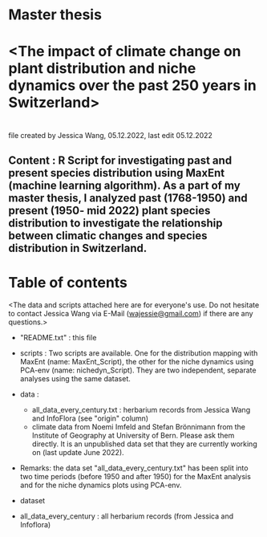 # Master thesis
# <The impact of climate change on plant distribution and niche dynamics over the past 250 years in Switzerland>
#

file created by Jessica Wang, 05.12.2022, last edit 05.12.2022
## Content : R Script for investigating past and present species distribution using MaxEnt (machine learning algorithm). As a part of my master thesis, I analyzed past (1768-1950) and present (1950- mid 2022) plant species distribution to investigate the relationship between climatic changes and species distribution in Switzerland. ##


# Table of contents

<The data and scripts attached here are for everyone's use. Do not hesitate to contact Jessica Wang via E-Mail (wajessie@gmail.com) if there are any questions.>

- "README.txt"          : this file
- scripts : Two scripts are available. One for the distribution mapping with MaxEnt (name: MaxEnt_Script), the other for the niche dynamics using PCA-env (name: nichedyn_Script).  They are two independent, separate analyses using the same dataset. 
- data : 
    - all_data_every_century.txt : herbarium records from Jessica Wang and InfoFlora (see "origin" column)
    - climate data from Noemi Imfeld and Stefan Brönnimann from the Institute of Geography at University of Bern. Please ask them directly. It is an unpublished data set that they are currently working on (last update June 2022).
- Remarks: the data set "all_data_every_century.txt" has been split into two time periods (before 1950 and after 1950) for the MaxEnt analysis and for the niche dynamics plots using PCA-env.

- dataset

- all_data_every_century : all herbarium records (from Jessica and Infoflora)

